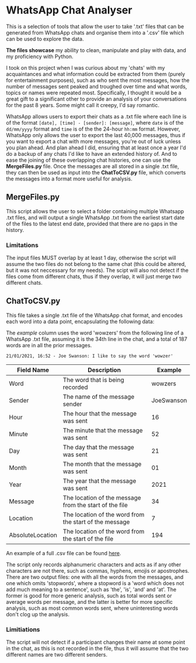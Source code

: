 # WhatsApp Chat Analyser

This is a selection of tools that allow the user to take '.txt' files that can be generated from WhatsApp chats and organise them into a '.csv' file which can be used to explore the data.

**The files showcase** my ability to clean, manipulate and play with data, and my proficiency with Python.

I took on this project when I was curious about my 'chats' with my acquaintances and what information could be extracted from them (purely for entertainment purposes), such as who sent the most messages, how the number of messages sent peaked and troughed over time and what words, topics or names were repeated most. Specifically, I thought it would be a great gift to a significant other to provide an analysis of your conversations for the past 8 years. Some might call it creepy, I'd say romantic.

WhatsApp allows users to export their chats as a .txt file where each line is of the format `[date], [time] - [sender]: [message]`, where `date` is of the `dd/mm/yyyy` format and `time` is of the the 24-hour `hh:mm` format. However, WhatsApp only allows the user to export the last 40,000 messages, thus if you want to export a chat with more messages, you're out of luck unless you plan ahead. And plan ahead I did, ensuring that at least once a year I'd do a backup of any chats I'd like to have an extended history of. And to ease the joining of these overlapping chat histories, one can use the **MergeFiles.py** file. Once the messages are all stored in a single .txt file, they can then be used as input into the **ChatToCSV.py** file, which converts the messages into a format more useful for analysis.

## MergeFiles.py

This script allows the user to select a folder containing multiple Whatsapp .txt files, and will output a single WhatsApp .txt from the earliest start date of the files to the latest end date, provided that there are no gaps in the history.

### Limitations

The input files MUST overlap by at least 1 day, otherwise the script will assume the two files do not belong to the same chat (this could be altered, but it was not neccessary for my needs). The scipt will also not detect if the files come from different chats, thus if they overlap, it will just merge two different chats.

## ChatToCSV.py

This file takes a single .txt file of the WhatsApp chat format, and encodes each word into a data point, encapsulating the following data:

The *example* column uses the word 'wowzers' from the following line of a WhatsApp .txt file, assuming it is the 34th line in the chat, and a total of 187 words are in all the prior messages.

`21/01/2021, 16:52 - Joe Swanson: I like to say the word 'wowzer'`

| Field Name | Description | Example |
| --- | --- | --- |
| Word | The word that is being recorded | wowzers |
| Sender | The name of the message sender | JoeSwanson |
| Hour | The hour that the message was sent | 16 |
| Minute | The minute that the message was sent | 52 |
| Day | The day that the message was sent | 21 |
| Month | The month that the message was sent | 01 |
| Year | The year that the message was sent | 2021 |
| Message | The location of the message from the start of the file | 34 |
| Location | The location of the word from the start of the message | 7 |
| AbsoluteLocation | The location of the word from the start of the file | 194 |

An example of a full .csv file can be found [here](https://github.com/ThomasDoyle11/whatsapp_chat_analyser/blob/master/data/output/ganrer_20140723-20140807_CSV.csv).

The script only records alphanumeric characters and acts as if any other characters are not there, such as commas, hyphens, emojis or apostrophes. There are two output files: one with all the words from the messages, and one which omits 'stopwords', where a stopword is a 'word which does not add much meaning to a sentence', such as 'the', 'is', 'and' and 'at'. The former is good for more generic analysis, such as total words sent or average words per message, and the latter is better for more specific analysis, such as most common words sent, where uninteresting words don't clog up the analysis.

### Limitiations

The script will not detect if a participant changes their name at some point in the chat, as this is not recorded in the file, thus it will assume that the two different names are two different senders.
